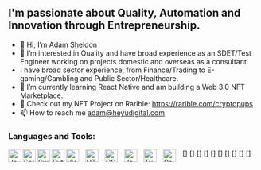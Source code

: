 ## I'm passionate about Quality, Automation and Innovation through Entrepreneurship. 

- 👋 Hi, I’m Adam Sheldon
- 👀 I’m interested in Quality and have broad experience as an SDET/Test Engineer working on projects domestic and overseas as a consultant.
- I have broad sector experience, from Finance/Trading to E-gaming/Gambling and Public Sector/Healthcare. 
- 🌱 I’m currently learning React Native and am building a Web 3.0 NFT Marketplace. 
- 🐶 Check out my NFT Project on Rarible: https://rarible.com/cryptopups
- 📫 How to reach me adam@heyudigital.com

### Languages and Tools:

[<img align="left" alt="Java" width="26px" src="https://cdn.jsdelivr.net/gh/devicons/devicon/icons/java/java-original-wordmark.svg" />]
[<img align="left" alt="Selenium" width="26px" src="https://cdn.jsdelivr.net/gh/devicons/devicon/icons/selenium/selenium-original.svg" />]
[<img align="left" alt="Swift" width="26px" src="https://cdn.jsdelivr.net/gh/devicons/devicon/icons/swift/swift-plain.svg" />]
[<img align="left" alt="Python" width="26px" src="https://cdn.jsdelivr.net/gh/devicons/devicon/icons/python/python-original.svg" />]
[<img align="left" alt="Visual Studio Code" width="26px" src="https://cdn.jsdelivr.net/gh/devicons/devicon/icons/vscode/vscode-original.svg" style="padding-right:10px;" />]
[<img align="left" alt="HTML5" width="26px" src="https://cdn.jsdelivr.net/gh/devicons/devicon/icons/html5/html5-original.svg" style="padding-right:10px;" />]
[<img align="left" alt="CSS3" width="26px" src="https://cdn.jsdelivr.net/gh/devicons/devicon/icons/css3/css3-original.svg" style="padding-right:10px;" />]
[<img align="left" alt="JavaScript" width="26px" src="https://cdn.jsdelivr.net/gh/devicons/devicon/icons/javascript/javascript-original.svg" style="padding-right:10px;" />]
[<img align="left" alt="TypeScript" width="26px" src="https://cdn.jsdelivr.net/gh/devicons/devicon/icons/typescript/typescript-original.svg" style="padding-right:10px;" />]
[<img align="left" alt="React" width="26px" src="https://cdn.jsdelivr.net/gh/devicons/devicon/icons/react/react-original.svg" style="padding-right:10px;" />]

